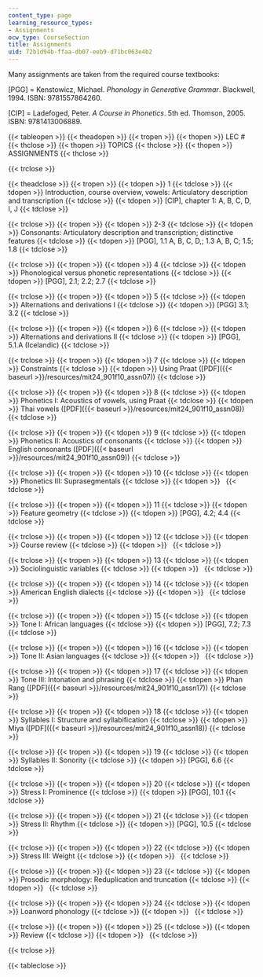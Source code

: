 ```yaml
---
content_type: page
learning_resource_types:
- Assignments
ocw_type: CourseSection
title: Assignments
uid: 72b1d94b-ffaa-db07-eeb9-d71bc063e4b2
---
```


Many assignments are taken from the required course textbooks:

\[PGG\] = Kenstowicz, Michael. _Phonology in Generative Grammar_. Blackwell, 1994. ISBN: 9781557864260.

\[CIP\] = Ladefoged, Peter. _A Course in Phonetics_. 5th ed. Thomson, 2005. ISBN: 9781413006889.

{{< tableopen >}}
{{< theadopen >}}
{{< tropen >}}
{{< thopen >}}
LEC #
{{< thclose >}}
{{< thopen >}}
TOPICS
{{< thclose >}}
{{< thopen >}}
ASSIGNMENTS
{{< thclose >}}

{{< trclose >}}

{{< theadclose >}}
{{< tropen >}}
{{< tdopen >}}
1
{{< tdclose >}}
{{< tdopen >}}
Introduction, course overview, vowels: Articulatory description and transcription
{{< tdclose >}}
{{< tdopen >}}
\[CIP\], chapter 1: A, B, C, D, I, J
{{< tdclose >}}

{{< trclose >}}
{{< tropen >}}
{{< tdopen >}}
2-3
{{< tdclose >}}
{{< tdopen >}}
Consonants: Articulatory description and transcription; distinctive features
{{< tdclose >}}
{{< tdopen >}}
\[PGG\], 1.1 A, B, C, D,; 1.3 A, B, C; 1.5; 1.8
{{< tdclose >}}

{{< trclose >}}
{{< tropen >}}
{{< tdopen >}}
4
{{< tdclose >}}
{{< tdopen >}}
Phonological versus phonetic representations
{{< tdclose >}}
{{< tdopen >}}
\[PGG\], 2.1; 2.2; 2.7
{{< tdclose >}}

{{< trclose >}}
{{< tropen >}}
{{< tdopen >}}
5
{{< tdclose >}}
{{< tdopen >}}
Alternations and derivations I
{{< tdclose >}}
{{< tdopen >}}
\[PGG\] 3.1; 3.2
{{< tdclose >}}

{{< trclose >}}
{{< tropen >}}
{{< tdopen >}}
6
{{< tdclose >}}
{{< tdopen >}}
Alternations and derivations II
{{< tdclose >}}
{{< tdopen >}}
\[PGG\], 5.1.A (Icelandic)
{{< tdclose >}}

{{< trclose >}}
{{< tropen >}}
{{< tdopen >}}
7
{{< tdclose >}}
{{< tdopen >}}
Constraints
{{< tdclose >}}
{{< tdopen >}}
Using Praat ([PDF]({{< baseurl >}}/resources/mit24_901f10_assn07))
{{< tdclose >}}

{{< trclose >}}
{{< tropen >}}
{{< tdopen >}}
8
{{< tdclose >}}
{{< tdopen >}}
Phonetics I: Acoustics of vowels, using Praat
{{< tdclose >}}
{{< tdopen >}}
Thai vowels ([PDF]({{< baseurl >}}/resources/mit24_901f10_assn08))
{{< tdclose >}}

{{< trclose >}}
{{< tropen >}}
{{< tdopen >}}
9
{{< tdclose >}}
{{< tdopen >}}
Phonetics II: Acoustics of consonants
{{< tdclose >}}
{{< tdopen >}}
English consonants ([PDF]({{< baseurl >}}/resources/mit24_901f10_assn09))
{{< tdclose >}}

{{< trclose >}}
{{< tropen >}}
{{< tdopen >}}
10
{{< tdclose >}}
{{< tdopen >}}
Phonetics III: Suprasegmentals
{{< tdclose >}}
{{< tdopen >}}
 
{{< tdclose >}}

{{< trclose >}}
{{< tropen >}}
{{< tdopen >}}
11
{{< tdclose >}}
{{< tdopen >}}
Feature geometry
{{< tdclose >}}
{{< tdopen >}}
\[PGG\], 4.2; 4.4
{{< tdclose >}}

{{< trclose >}}
{{< tropen >}}
{{< tdopen >}}
12
{{< tdclose >}}
{{< tdopen >}}
Course review
{{< tdclose >}}
{{< tdopen >}}
 
{{< tdclose >}}

{{< trclose >}}
{{< tropen >}}
{{< tdopen >}}
13
{{< tdclose >}}
{{< tdopen >}}
Sociolinguistic variables
{{< tdclose >}}
{{< tdopen >}}
 
{{< tdclose >}}

{{< trclose >}}
{{< tropen >}}
{{< tdopen >}}
14
{{< tdclose >}}
{{< tdopen >}}
American English dialects
{{< tdclose >}}
{{< tdopen >}}
 
{{< tdclose >}}

{{< trclose >}}
{{< tropen >}}
{{< tdopen >}}
15
{{< tdclose >}}
{{< tdopen >}}
Tone I: African languages
{{< tdclose >}}
{{< tdopen >}}
\[PGG\], 7.2; 7.3
{{< tdclose >}}

{{< trclose >}}
{{< tropen >}}
{{< tdopen >}}
16
{{< tdclose >}}
{{< tdopen >}}
Tone II: Asian languages
{{< tdclose >}}
{{< tdopen >}}
 
{{< tdclose >}}

{{< trclose >}}
{{< tropen >}}
{{< tdopen >}}
17
{{< tdclose >}}
{{< tdopen >}}
Tone III: Intonation and phrasing
{{< tdclose >}}
{{< tdopen >}}
Phan Rang ([PDF]({{< baseurl >}}/resources/mit24_901f10_assn17))
{{< tdclose >}}

{{< trclose >}}
{{< tropen >}}
{{< tdopen >}}
18
{{< tdclose >}}
{{< tdopen >}}
Syllables I: Structure and syllabification
{{< tdclose >}}
{{< tdopen >}}
Miya ([PDF]({{< baseurl >}}/resources/mit24_901f10_assn18))
{{< tdclose >}}

{{< trclose >}}
{{< tropen >}}
{{< tdopen >}}
19
{{< tdclose >}}
{{< tdopen >}}
Syllables II: Sonority
{{< tdclose >}}
{{< tdopen >}}
\[PGG\], 6.6
{{< tdclose >}}

{{< trclose >}}
{{< tropen >}}
{{< tdopen >}}
20
{{< tdclose >}}
{{< tdopen >}}
Stress I: Prominence
{{< tdclose >}}
{{< tdopen >}}
\[PGG\], 10.1
{{< tdclose >}}

{{< trclose >}}
{{< tropen >}}
{{< tdopen >}}
21
{{< tdclose >}}
{{< tdopen >}}
Stress II: Rhythm
{{< tdclose >}}
{{< tdopen >}}
\[PGG\], 10.5
{{< tdclose >}}

{{< trclose >}}
{{< tropen >}}
{{< tdopen >}}
22
{{< tdclose >}}
{{< tdopen >}}
Stress III: Weight
{{< tdclose >}}
{{< tdopen >}}
 
{{< tdclose >}}

{{< trclose >}}
{{< tropen >}}
{{< tdopen >}}
23
{{< tdclose >}}
{{< tdopen >}}
Prosodic morphology: Reduplication and truncation
{{< tdclose >}}
{{< tdopen >}}
 
{{< tdclose >}}

{{< trclose >}}
{{< tropen >}}
{{< tdopen >}}
24
{{< tdclose >}}
{{< tdopen >}}
Loanword phonology
{{< tdclose >}}
{{< tdopen >}}
 
{{< tdclose >}}

{{< trclose >}}
{{< tropen >}}
{{< tdopen >}}
25
{{< tdclose >}}
{{< tdopen >}}
Review
{{< tdclose >}}
{{< tdopen >}}
 
{{< tdclose >}}

{{< trclose >}}

{{< tableclose >}}